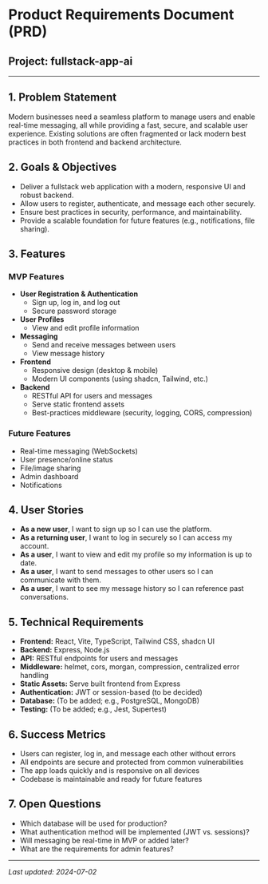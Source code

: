 # Product Requirements Document (PRD)

## Project: fullstack-app-ai

---

## 1. Problem Statement

Modern businesses need a seamless platform to manage users and enable real-time messaging, all while providing a fast, secure, and scalable user experience. Existing solutions are often fragmented or lack modern best practices in both frontend and backend architecture.

## 2. Goals & Objectives

- Deliver a fullstack web application with a modern, responsive UI and robust backend.
- Allow users to register, authenticate, and message each other securely.
- Ensure best practices in security, performance, and maintainability.
- Provide a scalable foundation for future features (e.g., notifications, file sharing).

## 3. Features

### MVP Features
- **User Registration & Authentication**
  - Sign up, log in, and log out
  - Secure password storage
- **User Profiles**
  - View and edit profile information
- **Messaging**
  - Send and receive messages between users
  - View message history
- **Frontend**
  - Responsive design (desktop & mobile)
  - Modern UI components (using shadcn, Tailwind, etc.)
- **Backend**
  - RESTful API for users and messages
  - Serve static frontend assets
  - Best-practices middleware (security, logging, CORS, compression)

### Future Features
- Real-time messaging (WebSockets)
- User presence/online status
- File/image sharing
- Admin dashboard
- Notifications

## 4. User Stories

- **As a new user**, I want to sign up so I can use the platform.
- **As a returning user**, I want to log in securely so I can access my account.
- **As a user**, I want to view and edit my profile so my information is up to date.
- **As a user**, I want to send messages to other users so I can communicate with them.
- **As a user**, I want to see my message history so I can reference past conversations.

## 5. Technical Requirements

- **Frontend:** React, Vite, TypeScript, Tailwind CSS, shadcn UI
- **Backend:** Express, Node.js
- **API:** RESTful endpoints for users and messages
- **Middleware:** helmet, cors, morgan, compression, centralized error handling
- **Static Assets:** Serve built frontend from Express
- **Authentication:** JWT or session-based (to be decided)
- **Database:** (To be added; e.g., PostgreSQL, MongoDB)
- **Testing:** (To be added; e.g., Jest, Supertest)

## 6. Success Metrics

- Users can register, log in, and message each other without errors
- All endpoints are secure and protected from common vulnerabilities
- The app loads quickly and is responsive on all devices
- Codebase is maintainable and ready for future features

## 7. Open Questions

- Which database will be used for production?
- What authentication method will be implemented (JWT vs. sessions)?
- Will messaging be real-time in MVP or added later?
- What are the requirements for admin features?

---

_Last updated: 2024-07-02_ 